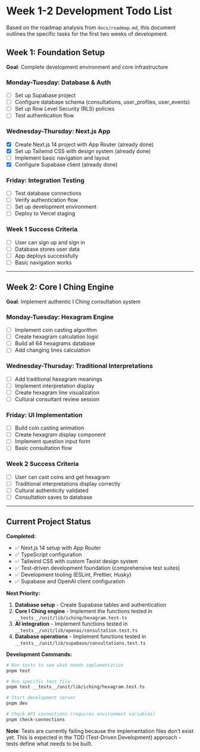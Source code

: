 # Week 1-2 Development Todo List

Based on the roadmap analysis from `docs/roadmap.md`, this document outlines the specific tasks for the first two weeks of development.

## Week 1: Foundation Setup

**Goal**: Complete development environment and core infrastructure

### Monday-Tuesday: Database & Auth

- [ ] Set up Supabase project
- [ ] Configure database schema (consultations, user_profiles, user_events)
- [ ] Set up Row Level Security (RLS) policies
- [ ] Test authentication flow

### Wednesday-Thursday: Next.js App

- [x] Create Next.js 14 project with App Router (already done)
- [x] Set up Tailwind CSS with design system (already done)
- [ ] Implement basic navigation and layout
- [x] Configure Supabase client (already done)

### Friday: Integration Testing

- [ ] Test database connections
- [ ] Verify authentication flow
- [ ] Set up development environment
- [ ] Deploy to Vercel staging

### Week 1 Success Criteria

- [ ] User can sign up and sign in
- [ ] Database stores user data
- [ ] App deploys successfully
- [ ] Basic navigation works

---

## Week 2: Core I Ching Engine

**Goal**: Implement authentic I Ching consultation system

### Monday-Tuesday: Hexagram Engine

- [ ] Implement coin casting algorithm
- [ ] Create hexagram calculation logic
- [ ] Build all 64 hexagrams database
- [ ] Add changing lines calculation

### Wednesday-Thursday: Traditional Interpretations

- [ ] Add traditional hexagram meanings
- [ ] Implement interpretation display
- [ ] Create hexagram line visualization
- [ ] Cultural consultant review session

### Friday: UI Implementation

- [ ] Build coin casting animation
- [ ] Create hexagram display component
- [ ] Implement question input form
- [ ] Basic consultation flow

### Week 2 Success Criteria

- [ ] User can cast coins and get hexagram
- [ ] Traditional interpretations display correctly
- [ ] Cultural authenticity validated
- [ ] Consultation saves to database

---

## Current Project Status

**Completed:**

- ✅ Next.js 14 setup with App Router
- ✅ TypeScript configuration
- ✅ Tailwind CSS with custom Taoist design system
- ✅ Test-driven development foundation (comprehensive test suites)
- ✅ Development tooling (ESLint, Prettier, Husky)
- ✅ Supabase and OpenAI client configuration

**Next Priority:**

1. **Database setup** - Create Supabase tables and authentication
2. **Core I Ching engine** - Implement the functions tested in `__tests__/unit/lib/iching/hexagram.test.ts`
3. **AI integration** - Implement functions tested in `__tests__/unit/lib/openai/consultation.test.ts`
4. **Database operations** - Implement functions tested in `__tests__/unit/lib/supabase/consultations.test.ts`

**Development Commands:**

```bash
# Run tests to see what needs implementation
pnpm test

# Run specific test file
pnpm test __tests__/unit/lib/iching/hexagram.test.ts

# Start development server
pnpm dev

# Check API connections (requires environment variables)
pnpm check-connections
```

**Note**: Tests are currently failing because the implementation files don't exist yet. This is expected in the TDD (Test-Driven Development) approach - tests define what needs to be built.
